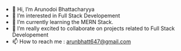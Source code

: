- 👋 Hi, I’m Arunodoi Bhattacharyya
- 👀 I’m interested in Full Stack Developement
- 🌱 I’m currently learning the MERN Stack.
- 💞️ I’m really excited to collaborate on projects related to Full Stack Developement
- 📫 How to reach me : arunbhatt647@gmail.com

<!---
Arunodoi/Arunodoi is a ✨ special ✨ repository because its `README.md` (this file) appears on your GitHub profile.
You can click the Preview link to take a look at your changes.
--->
